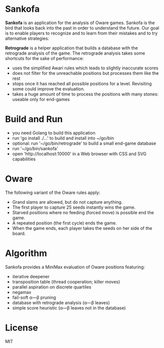 # Sankofa 

**Sankofa**  is an application for the analysis of Oware games.
Sankofa is the bird that looks back into the past in order to understand the future.
Our goal is to enable players to recognize and to learn from their mistakes and to try alternative strategies.

**Retrograde** is a helper application that builds a database with the retrograde analysis of the game.
The retrograde analysis takes some shortcuts for the sake of performance:
* uses the simplified Awari rules which leads to slightly inaccurate scores
* does not filter for the unreachable positions but processes them like the rest
* stops once it has reached all possible positions for a level. Revisiting some could improve the evaluation.
* takes a huge amount of time to process the positions with many stones: useable only for end-games

# Build and Run

* you need Golang to build this application
* run 'go install ./...' to build and install into ~/go/bin
* optional: run '~/go/bin/retrograde' to build a small end-game database
* run '~/go/bin/sankofa'
* open 'http://localhost:10000' in a Web browser with CSS and SVG capabilities

# Oware

The following variant of the Oware rules apply:
* Grand slams are allowed, but do not capture anything.
* The first player to capture 25 seeds instantly wins the game.
* Starved positions where no feeding (forced move) is possible end the game.
* A repeated position (the first cycle) ends the game.
* When the game ends, each player takes the seeds on her side of the board.

# Algorithm

Sankofa provides a MiniMax evaluation of Oware positions featuring:
* iterative deepener
* transposition table (thread cooperation; killer moves)
* parallel aspiration on discrete quartiles
* negamax
* fail-soft α—β pruning
* database with retrograde analysis (α—β leaves)
* simple score heuristic (α—β leaves not in the database)

# License

MIT
